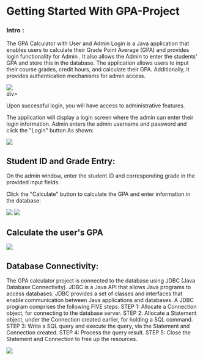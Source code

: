 # Getting Started With GPA-Project

### Intro :
The GPA Calculator with User and Admin Login is a Java application 
that enables users to calculate their Grade Point Average (GPA) and provides login functionality for Admin .
It also allows the Admin to enter the students' GPA and store this in the database. 
The application allows users to input their course grades, credit hours, and calculate their GPA.
Additionally, it provides authentication mechanisms for admin access.


<div>
<img src= "https://github.com/EmanMS/GPA-Project/assets/93897884/f86bfe88-4c57-4309-b737-ea6feb909e16" width "400">
</div>div>

Upon successful login, you will have access to administrative features.


 The application will display a login screen where the admin can enter their login information.
Admin enters the admin username and password and click the "Login" button As shown:

<div>
<img src= "https://github.com/EmanMS/GPA-Project/assets/93897884/876c7421-ecb8-4050-8f8d-2c16fdd0f94b" width "400">
<div>



## Student ID and Grade Entry:
On the admin window, enter the student ID and corresponding grade in the provided input fields.

Click the "Calculate" button to calculate the GPA and enter information in the database:


<div>
<img src= "https://github.com/EmanMS/GPA-Project/assets/93897884/b569e02c-caba-416c-965a-4a5f1aaaf124" width "300">
<img src= "https://github.com/EmanMS/GPA-Project/assets/93897884/141e1edf-9fb3-4d8a-a2fd-e0f8ca1b8265" width "300">
</div>

## Calculate the user's GPA

<div>
<img src= "https://github.com/EmanMS/GPA-Project/assets/93897884/696341b3-fd73-48bf-a0b4-ab92606f6055" width "400">
<div>

## Database Connectivity:
The GPA calculator project is connected to the database using JDBC (Java Database Connectivity). JDBC is a Java API that allows Java programs to access databases. JDBC provides a set of classes and interfaces that enable communication between Java applications and databases.
A JDBC program comprises the following FIVE steps:
STEP 1: Allocate a Connection object, for connecting to the database server.
STEP 2: Allocate a Statement object, under the Connection created earlier, for holding a SQL command.
STEP 3: Write a SQL query and execute the query, via the Statement and Connection created.
STEP 4: Process the query result.
STEP 5: Close the Statement and Connection to free up the resources.

<div>
<img src= "https://github.com/EmanMS/GPA-Project/assets/93897884/9050c627-cbc0-463c-8b01-3dc8105bed56" width "400">
<div>






